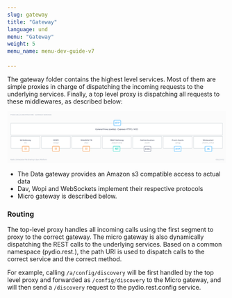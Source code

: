 ```yaml
---
slug: gateway
title: "Gateway"
language: und
menu: "Gateway"
weight: 5
menu_name: menu-dev-guide-v7

---
```


The gateway folder contains the highest level services. Most of them are simple proxies in charge of dispatching the incoming requests to the underlying services. Finally, a top level proxy is dispatching all requests to these middlewares, as described below: 

![](../../images/1_cells_internals/gateway-services.png)

- The Data gateway provides an Amazon s3 compatible access to actual data
- Dav, Wopi and WebSockets implement their respective protocols
- Micro gateway is described below.

### Routing

The top-level proxy handles all incoming calls using the first segment to proxy to the correct gateway. The micro gateway is also dynamically dispatching the REST calls to the underlying services. Based on a common namespace (pydio.rest.), the path URI is used to dispatch calls to the correct service and the correct method.

For example, calling `/a/config/discovery` will be first handled by the top level proxy and forwarded as `/config/discovery` to the Micro gateway, and will then send a `/discovery` request to the pydio.rest.config service.
